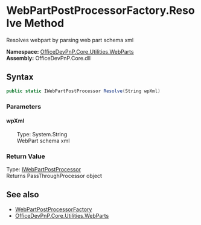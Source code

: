 # WebPartPostProcessorFactory.Resolve Method  
 Resolves webpart by parsing web part schema xml   

**Namespace:** [OfficeDevPnP.Core.Utilities.WebParts](OfficeDevPnP.Core.Utilities.WebParts.md)  
**Assembly:** OfficeDevPnP.Core.dll  
## Syntax
```C#
public static IWebPartPostProcessor Resolve(String wpXml)
```
### Parameters
#### wpXml  
&emsp;&emsp;Type: System.String  
&emsp;&emsp;WebPart schema xml  

  

### Return Value
Type: [IWebPartPostProcessor](OfficeDevPnP.Core.Utilities.WebParts.IWebPartPostProcessor.md)  
Returns PassThroughProcessor object  


## See also
- [WebPartPostProcessorFactory](OfficeDevPnP.Core.Utilities.WebParts.WebPartPostProcessorFactory.md) 
- [OfficeDevPnP.Core.Utilities.WebParts](OfficeDevPnP.Core.Utilities.WebParts.md) 
